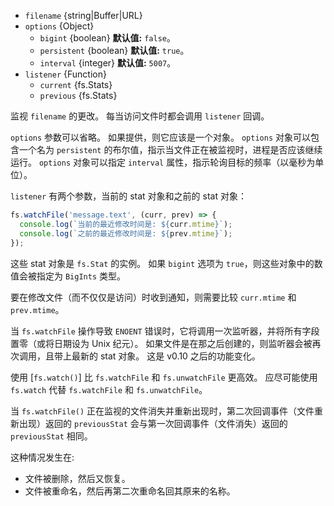 <!-- YAML
added: v0.1.31
changes:
  - version: v10.5.0
    pr-url: https://github.com/nodejs/node/pull/20220
    description: The `bigint` option is now supported.
  - version: v7.6.0
    pr-url: https://github.com/nodejs/node/pull/10739
    description: 参数 `filename` 可以是 WHATWG `URL` 对象（使用 `file:` 协议）。
      该支持目前仍在实验的。
-->

* `filename` {string|Buffer|URL}
* `options` {Object}
  * `bigint` {boolean} **默认值:** `false`。
  * `persistent` {boolean} **默认值:** `true`。
  * `interval` {integer} **默认值:** `5007`。
* `listener` {Function}
  * `current` {fs.Stats}
  * `previous` {fs.Stats}

监视 `filename` 的更改。
每当访问文件时都会调用 `listener` 回调。

`options` 参数可以省略。
如果提供，则它应该是一个对象。
`options` 对象可以包含一个名为 `persistent` 的布尔值，指示当文件正在被监视时，进程是否应该继续运行。
`options` 对象可以指定 `interval` 属性，指示轮询目标的频率（以毫秒为单位）。

`listener` 有两个参数，当前的 stat 对象和之前的 stat 对象：

```js
fs.watchFile('message.text', (curr, prev) => {
  console.log(`当前的最近修改时间是: ${curr.mtime}`);
  console.log(`之前的最近修改时间是: ${prev.mtime}`);
});
```

这些 stat 对象是 `fs.Stat` 的实例。
如果 `bigint` 选项为 `true`，则这些对象中的数值会被指定为 `BigInts` 类型。

要在修改文件（而不仅仅是访问）时收到通知，则需要比较 `curr.mtime` 和 `prev.mtime`。

当 `fs.watchFile` 操作导致 `ENOENT` 错误时，它将调用一次监听器，并将所有字段置零（或将日期设为 Unix 纪元）。
如果文件是在那之后创建的，则监听器会被再次调用，且带上最新的 stat 对象。
这是 v0.10 之后的功能变化。

使用 [`fs.watch()`] 比 `fs.watchFile` 和 `fs.unwatchFile` 更高效。
应尽可能使用 `fs.watch` 代替 `fs.watchFile` 和 `fs.unwatchFile`。

当 `fs.watchFile()` 正在监视的文件消失并重新出现时，第二次回调事件（文件重新出现）返回的 `previousStat` 会与第一次回调事件（文件消失）返回的 `previousStat` 相同。

这种情况发生在:
- 文件被删除，然后又恢复。
- 文件被重命名，然后再第二次重命名回其原来的名称。

